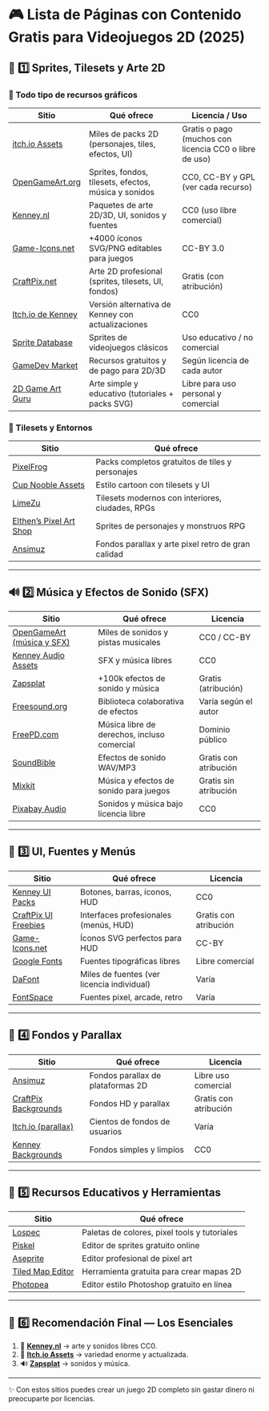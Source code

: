 # 🎮 Lista de Páginas con Contenido Gratis para Videojuegos 2D (2025)

## 🧩 1️⃣ Sprites, Tilesets y Arte 2D

### 🎨 Todo tipo de recursos gráficos
| Sitio | Qué ofrece | Licencia / Uso |
|--------|-------------|----------------|
| [itch.io Assets](https://itch.io/game-assets) | Miles de packs 2D (personajes, tiles, efectos, UI) | Gratis o pago (muchos con licencia CC0 o libre de uso) |
| [OpenGameArt.org](https://opengameart.org/) | Sprites, fondos, tilesets, efectos, música y sonidos | CC0, CC-BY y GPL (ver cada recurso) |
| [Kenney.nl](https://kenney.nl/assets) | Paquetes de arte 2D/3D, UI, sonidos y fuentes | CC0 (uso libre comercial) |
| [Game-Icons.net](https://game-icons.net/) | +4000 íconos SVG/PNG editables para juegos | CC-BY 3.0 |
| [CraftPix.net](https://craftpix.net/freebies/) | Arte 2D profesional (sprites, tilesets, UI, fondos) | Gratis (con atribución) |
| [Itch.io de Kenney](https://kenney.itch.io/) | Versión alternativa de Kenney con actualizaciones | CC0 |
| [Sprite Database](https://spritedatabase.net/) | Sprites de videojuegos clásicos | Uso educativo / no comercial |
| [GameDev Market](https://www.gamedevmarket.net/) | Recursos gratuitos y de pago para 2D/3D | Según licencia de cada autor |
| [2D Game Art Guru](https://2dgameartguru.com/free-game-art/) | Arte simple y educativo (tutoriales + packs SVG) | Libre para uso personal y comercial |

### 🧱 Tilesets y Entornos
| Sitio | Qué ofrece |
|--------|-------------|
| [PixelFrog](https://pixelfrog-assets.itch.io/) | Packs completos gratuitos de tiles y personajes |
| [Cup Nooble Assets](https://cupnooble.itch.io/) | Estilo cartoon con tilesets y UI |
| [LimeZu](https://limezu.itch.io/) | Tilesets modernos con interiores, ciudades, RPGs |
| [Elthen’s Pixel Art Shop](https://elthen.itch.io/) | Sprites de personajes y monstruos RPG |
| [Ansimuz](https://ansimuz.itch.io/) | Fondos parallax y arte pixel retro de gran calidad |

---

## 🔊 2️⃣ Música y Efectos de Sonido (SFX)

| Sitio | Qué ofrece | Licencia |
|--------|-------------|----------|
| [OpenGameArt (música y SFX)](https://opengameart.org/art-search-advanced?field_art_type_tid%5B%5D=9&sort_by=count&sort_order=DESC) | Miles de sonidos y pistas musicales | CC0 / CC-BY |
| [Kenney Audio Assets](https://kenney.nl/assets?q=audio) | SFX y música libres | CC0 |
| [Zapsplat](https://www.zapsplat.com/) | +100k efectos de sonido y música | Gratis (atribución) |
| [Freesound.org](https://freesound.org/) | Biblioteca colaborativa de efectos | Varía según el autor |
| [FreePD.com](https://freepd.com/) | Música libre de derechos, incluso comercial | Dominio público |
| [SoundBible](https://soundbible.com/) | Efectos de sonido WAV/MP3 | Gratis con atribución |
| [Mixkit](https://mixkit.co/free-sound-effects/) | Música y efectos de sonido para juegos | Gratis sin atribución |
| [Pixabay Audio](https://pixabay.com/sound-effects/) | Sonidos y música bajo licencia libre | CC0 |

---

## 🧭 3️⃣ UI, Fuentes y Menús

| Sitio | Qué ofrece | Licencia |
|--------|-------------|----------|
| [Kenney UI Packs](https://kenney.nl/assets?q=ui) | Botones, barras, íconos, HUD | CC0 |
| [CraftPix UI Freebies](https://craftpix.net/freebies/) | Interfaces profesionales (menús, HUD) | Gratis con atribución |
| [Game-Icons.net](https://game-icons.net/) | Íconos SVG perfectos para HUD | CC-BY |
| [Google Fonts](https://fonts.google.com/) | Fuentes tipográficas libres | Libre comercial |
| [DaFont](https://www.dafont.com/) | Miles de fuentes (ver licencia individual) | Varía |
| [FontSpace](https://www.fontspace.com/) | Fuentes pixel, arcade, retro | Varía |

---

## 🌅 4️⃣ Fondos y Parallax

| Sitio | Qué ofrece | Licencia |
|--------|-------------|----------|
| [Ansimuz](https://ansimuz.itch.io/) | Fondos parallax de plataformas 2D | Libre uso comercial |
| [CraftPix Backgrounds](https://craftpix.net/freebies/category/backgrounds/) | Fondos HD y parallax | Gratis con atribución |
| [Itch.io (parallax)](https://itch.io/game-assets/tag-parallax) | Cientos de fondos de usuarios | Varía |
| [Kenney Backgrounds](https://kenney.nl/assets?q=background) | Fondos simples y limpios | CC0 |

---

## 🧠 5️⃣ Recursos Educativos y Herramientas

| Sitio | Qué ofrece |
|--------|-------------|
| [Lospec](https://lospec.com/) | Paletas de colores, pixel tools y tutoriales |
| [Piskel](https://www.piskelapp.com/) | Editor de sprites gratuito online |
| [Aseprite](https://www.aseprite.org/) | Editor profesional de pixel art |
| [Tiled Map Editor](https://www.mapeditor.org/) | Herramienta gratuita para crear mapas 2D |
| [Photopea](https://www.photopea.com/) | Editor estilo Photoshop gratuito en línea |

---

## 🧾 6️⃣ Recomendación Final — Los Esenciales

1. 🎨 **[Kenney.nl](https://kenney.nl/assets)** → arte y sonidos libres CC0.  
2. 💾 **[Itch.io Assets](https://itch.io/game-assets)** → variedad enorme y actualizada.  
3. 🔊 **[Zapsplat](https://www.zapsplat.com/)** → sonidos y música.  

---

✨ Con estos sitios puedes crear un juego 2D completo sin gastar dinero ni preocuparte por licencias.
